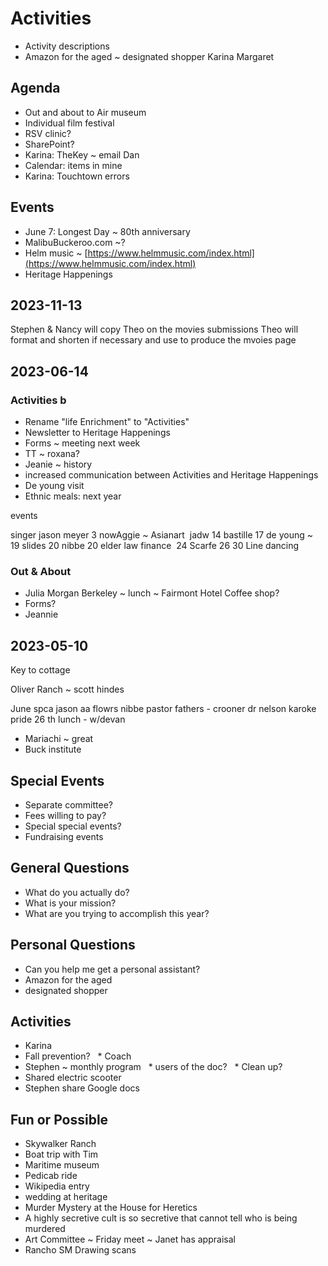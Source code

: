 # Activities

* Activity descriptions
* Amazon for the aged ~ designated shopper Karina Margaret

## Agenda

* Out and about to Air museum
* Individual film festival
* RSV clinic?
* SharePoint?
* Karina: TheKey ~ email Dan
* Calendar: items in mine
* Karina: Touchtown errors

## Events

* June 7: Longest Day ~ 80th anniversary
* MalibuBuckeroo.com ~?
* Helm music ~ [https://www.helmmusic.com/index.html](https://www.helmmusic.com/index.html)
* Heritage Happenings

## 2023-11-13

Stephen & Nancy will copy Theo on the movies submissions Theo will format and shorten if necessary and use to produce the mvoies page

## 2023-06-14

### Activities b

* Rename "life Enrichment" to "Activities"
* Newsletter to Heritage Happenings
* Forms ~ meeting next week
* TT ~ roxana?
* Jeanie ~ history
* increased communication between Activities and Heritage Happenings
* De young visit
* Ethnic meals: next year

events

singer jason meyer 3 nowAggie ~ Asianart  jadw 14 bastille 17 de young ~  19 slides 20 nibbe 20 elder law finance  24 Scarfe 26 30 Line dancing

### Out & About

* Julia Morgan Berkeley ~ lunch ~ Fairmont Hotel Coffee shop?
* Forms?
* Jeannie

## 2023-05-10

Key to cottage

Oliver Ranch ~ scott hindes

June spca jason aa flowrs nibbe pastor fathers - crooner dr nelson karoke pride 26 th lunch - w/devan

* Mariachi ~ great
* Buck institute

## Special Events

* Separate committee?
* Fees willing to pay?
* Special special events?
* Fundraising events

## General Questions

* What do you actually do?
* What is your mission?
* What are you trying to accomplish this year?

## Personal Questions

* Can you help me get a personal assistant?
* Amazon for the aged
* designated shopper

## Activities

* Karina
* Fall prevention?   \* Coach
* Stephen ~ monthly program   \* users of the doc?   \* Clean up?
* Shared electric scooter
* Stephen share Google docs

## Fun or Possible

* Skywalker Ranch
* Boat trip with Tim
* Maritime museum
* Pedicab ride
* Wikipedia entry
* wedding at heritage
* Murder Mystery at the House for Heretics
* A highly secretive cult is so secretive that cannot tell who is being murdered
* Art Committee ~ Friday meet ~ Janet has appraisal
* Rancho SM Drawing scans